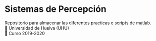 # Sistemas de Percepción
Repositorio para almacenar las diferentes practicas e scripts de matlab.  
   :office: Universidad de Huelva (UHU)  
   :calendar: Curso 2019-2020

